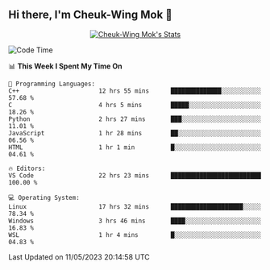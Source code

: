 ## Hi there, I'm Cheuk-Wing Mok 👋

<!--
**mozro0327/mozro0327** is a ✨ _special_ ✨ repository because its `README.md` (this file) appears on your GitHub profile.

Here are some ideas to get you started:

- 🔭 I’m currently working on ...
- 🌱 I’m currently learning ...
- 👯 I’m looking to collaborate on ...
- 🤔 I’m looking for help with ...
- 💬 Ask me about ...
- 📫 How to reach me: ...
- 😄 Pronouns: ...
- ⚡ Fun fact: ...
-->

<p align="center">
  <a href="https://github.com/mozro0327" class="rich-diff-level-one">
    <img src="https://github-readme-stats.vercel.app/api?username=mozro0327&title_color=333&text_color=777" alt="Cheuk-Wing Mok's Stats" >
    <!-- &hide=issues
    <img src="https://github-readme-stats.vercel.app/api?username=mozro0327&hide=issues&title_color=333&text_color=777" alt="Cheuk-Wing Mok's Stats" >
    -->
  </a>
</p>

<!--START_SECTION:waka-->
![Code Time](http://img.shields.io/badge/Code%20Time-1%2C519%20hrs%2041%20mins-blue)

📊 **This Week I Spent My Time On** 

```text
💬 Programming Languages: 
C++                      12 hrs 55 mins      ██████████████░░░░░░░░░░░   57.68 % 
C                        4 hrs 5 mins        █████░░░░░░░░░░░░░░░░░░░░   18.26 % 
Python                   2 hrs 27 mins       ███░░░░░░░░░░░░░░░░░░░░░░   11.01 % 
JavaScript               1 hr 28 mins        ██░░░░░░░░░░░░░░░░░░░░░░░   06.56 % 
HTML                     1 hr 1 min          █░░░░░░░░░░░░░░░░░░░░░░░░   04.61 % 

🔥 Editors: 
VS Code                  22 hrs 23 mins      █████████████████████████   100.00 % 

💻 Operating System: 
Linux                    17 hrs 32 mins      ████████████████████░░░░░   78.34 % 
Windows                  3 hrs 46 mins       ████░░░░░░░░░░░░░░░░░░░░░   16.83 % 
WSL                      1 hr 4 mins         █░░░░░░░░░░░░░░░░░░░░░░░░   04.83 % 
```


 Last Updated on 11/05/2023 20:14:58 UTC
<!--END_SECTION:waka-->
